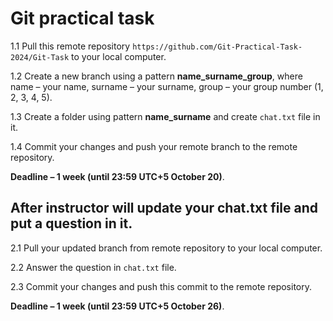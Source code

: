 # Git practical task

1.1 Pull this remote repository `https://github.com/Git-Practical-Task-2024/Git-Task` to your local computer.

1.2 Create a new branch using a pattern **name_surname_group**, where name – your name, surname – your surname, group – your group number (1, 2, 3, 4, 5).

1.3 Create a folder using pattern **name_surname** and create `chat.txt` file in it.

1.4 Commit your changes and push your remote branch to the remote repository.

**Deadline – 1 week (until 23:59 UTC+5 October 20)**.

## After instructor will update your chat.txt file and put a question in it.

2.1 Pull your updated branch from remote repository to your local computer.

2.2 Answer the question in `chat.txt` file.

2.3 Commit your changes and push this commit to the remote repository.

**Deadline – 1 week (until 23:59 UTC+5 October 26)**.
